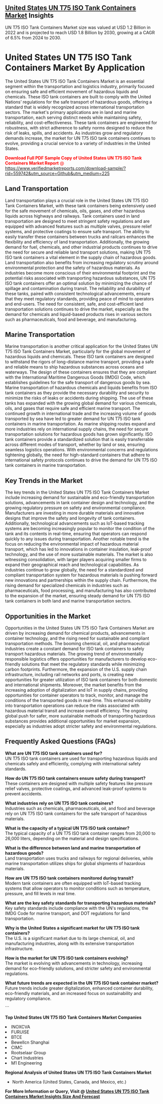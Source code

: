 <h2><a href="https://www.verifiedmarketreports.com/download-sample/?rid=559742&amp;utm_source=Github&amp;utm_medium=225" target="_blank">United States UN T75 ISO Tank Containers Market</a> Insights</h2><p>UN T75 ISO Tank Containers Market size was valued at USD 1.2 Billion in 2022 and is projected to reach USD 1.8 Billion by 2030, growing at a CAGR of 6.5% from 2024 to 2030.</p><p> <h1>United States UN T75 ISO Tank Containers Market By Application</h1> <p>The United States UN T75 ISO Tank Containers Market is an essential segment within the transportation and logistics industry, primarily focused on ensuring safe and efficient movement of hazardous liquids and chemicals. These ISO tank containers are built to comply with the United Nations’ regulations for the safe transport of hazardous goods, offering a standard that is widely recognized across international transportation sectors. The market's primary applications are in land and marine transportation, each serving distinct needs while maintaining safety, reliability, and cost-effectiveness. These tank containers are engineered for robustness, with strict adherence to safety norms designed to reduce the risk of leaks, spills, and accidents. As industries grow and regulatory demands increase, the market for UN T75 ISO tank containers continues to evolve, providing a crucial service to a variety of industries in the United States. <p><span class=""><span style="color: #ff0000;"><strong>Download Full PDF Sample Copy of United States UN T75 ISO Tank Containers Market Report</strong> @ </span><a href="https://www.verifiedmarketreports.com/download-sample/?rid=559742&amp;utm_source=Github&amp;utm_medium=225" target="_blank">https://www.verifiedmarketreports.com/download-sample/?rid=559742&amp;utm_source=Github&amp;utm_medium=225</a></span></p></p> <h2>Land Transportation</h2> <p>Land transportation plays a crucial role in the United States UN T75 ISO Tank Containers Market, with these tank containers being extensively used for the safe movement of chemicals, oils, gases, and other hazardous liquids across highways and railways. Tank containers used in land transportation are designed to meet stringent safety regulations and are equipped with advanced features such as multiple valves, pressure relief systems, and protective coatings to ensure safe transport. The ability to easily transfer these containers between trucks and railcars enhances the flexibility and efficiency of land transportation. Additionally, the growing demand for fuel, chemicals, and other industrial products continues to drive the need for secure and reliable land transport solutions, making UN T75 ISO tank containers a vital element in the supply chain of hazardous goods. Land transportation also benefits from increasing regulatory scrutiny around environmental protection and the safety of hazardous materials. As industries become more conscious of their environmental footprint and the potential risks associated with transporting hazardous substances, UN T75 ISO tank containers offer an optimal solution by minimizing the chance of spillage and contamination during transit. The reliability and durability of these tanks, paired with consistent technological advancements, ensure that they meet regulatory standards, providing peace of mind to operators and end-users. The need for consistent, safe, and cost-efficient land transportation solutions continues to drive the market, especially as the demand for chemicals and liquid-based products rises in various sectors such as pharmaceuticals, food and beverage, and manufacturing. <h2>Marine Transportation</h2> <p>Marine transportation is another critical application for the United States UN T75 ISO Tank Containers Market, particularly for the global movement of hazardous liquids and chemicals. These ISO tank containers are designed to withstand the rigors of long-distance marine transport, providing a safe and reliable means to ship hazardous substances across oceans and waterways. The design of these containers ensures that they are compliant with the International Maritime Dangerous Goods (IMDG) Code, which establishes guidelines for the safe transport of dangerous goods by sea. Marine transportation of hazardous chemicals and liquids benefits from ISO tank containers as they provide the necessary durability and security to minimize the risks of leaks or accidents during shipping. The use of these tanks has expanded with the growing global demand for various chemicals, oils, and gases that require safe and efficient marine transport. The continued growth in international trade and the increasing volume of goods transported by sea have led to greater demand for UN T75 ISO tank containers in marine transportation. As marine shipping routes expand and more industries rely on international supply chains, the need for secure transportation solutions for hazardous goods has grown significantly. ISO tank containers provide a standardized solution that is easily transferrable across different modes of transport, whether by land or sea, ensuring seamless logistics operations. With environmental concerns and regulations tightening globally, the need for high-standard containers that adhere to international safety protocols continues to drive the demand for UN T75 ISO tank containers in marine transportation. <h2>Key Trends in the Market</h2> <p>The key trends in the United States UN T75 ISO Tank Containers Market include increasing demand for sustainable and eco-friendly transportation solutions, advancements in tank container design and technology, and the growing regulatory pressure on safety and environmental compliance. Manufacturers are investing in more durable materials and innovative designs that improve the safety and longevity of tank containers. Additionally, technological advancements such as IoT-based tracking systems are becoming increasingly popular to monitor the condition of the tank and its contents in real-time, ensuring that operators can respond quickly to any issues during transportation. Another notable trend is the focus on reducing the environmental impact of hazardous material transport, which has led to innovations in container insulation, leak-proof technology, and the use of more sustainable materials. The market is also witnessing consolidation, with larger players acquiring smaller firms to expand their geographical reach and technological capabilities. As industries continue to grow globally, the need for a standardized and compliant transportation system for hazardous materials is pushing forward new innovations and partnerships within the supply chain. Furthermore, the rising demand for specialized chemicals in industries such as pharmaceuticals, food processing, and manufacturing has also contributed to the expansion of the market, ensuring steady demand for UN T75 ISO tank containers in both land and marine transportation sectors. <h2>Opportunities in the Market</h2> <p>Opportunities in the United States UN T75 ISO Tank Containers Market are driven by increasing demand for chemical products, advancements in container technology, and the rising need for sustainable and compliant transportation methods. The booming chemical, oil, and pharmaceutical industries create a constant demand for ISO tank containers to safely transport hazardous materials. The growing trend of environmentally responsible logistics offers opportunities for manufacturers to develop eco-friendly solutions that meet the regulatory standards while minimizing carbon footprints. Furthermore, the expansion of the U.S. supply chain infrastructure, including rail networks and ports, is creating new opportunities for greater utilization of ISO tank containers for both domestic and international shipments. Moreover, the market benefits from the increasing adoption of digitalization and IoT in supply chains, providing opportunities for container operators to track, monitor, and manage the conditions of the transported goods in real-time. This enhanced visibility into transportation operations can reduce the risks associated with hazardous material transit and increase overall efficiency. The ongoing global push for safer, more sustainable methods of transporting hazardous substances provides additional opportunities for market expansion, especially as industries adopt stricter safety and environmental regulations. <h2>Frequently Asked Questions (FAQs)</h2> <p><strong>What are UN T75 ISO tank containers used for?</strong><br>UN T75 ISO tank containers are used for transporting hazardous liquids and chemicals safely and efficiently, complying with international safety standards.</p> <p><strong>How do UN T75 ISO tank containers ensure safety during transport?</strong><br>These containers are designed with multiple safety features like pressure relief valves, protective coatings, and advanced leak-proof systems to prevent accidents.</p> <p><strong>What industries rely on UN T75 ISO tank containers?</strong><br>Industries such as chemicals, pharmaceuticals, oil, and food and beverage rely on UN T75 ISO tank containers for the safe transport of hazardous materials.</p> <p><strong>What is the capacity of a typical UN T75 ISO tank container?</strong><br>The typical capacity of a UN T75 ISO tank container ranges from 20,000 to 26,000 liters, depending on the material and design specifications.</p> <p><strong>What is the difference between land and marine transportation of hazardous goods?</strong><br>Land transportation uses trucks and railways for regional deliveries, while marine transportation utilizes ships for global shipments of hazardous materials.</p> <p><strong>How are UN T75 ISO tank containers monitored during transit?</strong><br>Modern tank containers are often equipped with IoT-based tracking systems that allow operators to monitor conditions such as temperature, pressure, and fill levels in real time.</p> <p><strong>What are the key safety standards for transporting hazardous materials?</strong><br>Key safety standards include compliance with the UN's regulations, the IMDG Code for marine transport, and DOT regulations for land transportation.</p> <p><strong>Why is the United States a significant market for UN T75 ISO tank containers?</strong><br>The U.S. is a significant market due to its large chemical, oil, and manufacturing industries, along with its extensive transportation infrastructure.</p> <p><strong>How is the market for UN T75 ISO tank containers evolving?</strong><br>The market is evolving with advancements in technology, increasing demand for eco-friendly solutions, and stricter safety and environmental regulations.</p> <p><strong>What future trends are expected in the UN T75 ISO tank container market?</strong><br>Future trends include greater digitalization, enhanced container durability, eco-friendly materials, and an increased focus on sustainability and regulatory compliance.</p> ```</p><p><strong>Top United States UN T75 ISO Tank Containers Market Companies</strong></p><div data-test-id=""><p><li>INOXCVA</li><li> FURUISE</li><li> BTCE</li><li> Bewellcn Shanghai</li><li> CIMC</li><li> Rootselaar Group</li><li> Chart Industries</li><li> M1 Engineering</li></p><div><strong>Regional Analysis of&nbsp;United States UN T75 ISO Tank Containers Market</strong></div><ul><li dir="ltr"><p dir="ltr">North America&nbsp;(United States, Canada, and Mexico, etc.)</p></li></ul><p><strong>For More Information or Query, Visit @&nbsp;</strong><strong><a href="https://www.verifiedmarketreports.com/product/un-t75-iso-tank-containers-market-size-and-forecast/?utm_source=Github&amp;utm_medium=225" target="_blank">United States UN T75 ISO Tank Containers Market Insights Size And Forecast</a></strong></p></div>
